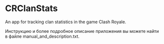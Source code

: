 # CRClanStats
An app for tracking clan statistics in the game Clash Royale.

Инструкцию и более подробное описание приложения вы можете найти в файле manual_and_description.txt.
